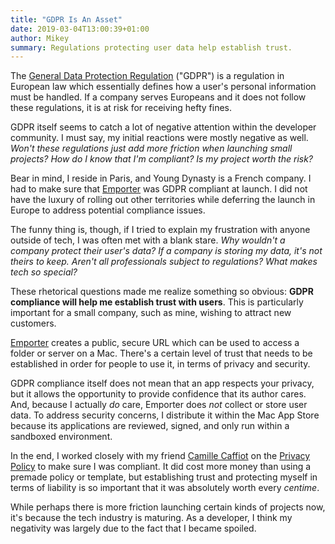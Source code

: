 ```yaml
---
title: "GDPR Is An Asset"
date: 2019-03-04T13:00:39+01:00
author: Mikey
summary: Regulations protecting user data help establish trust.
---
```


The [General Data Protection Regulation](https://en.wikipedia.org/wiki/General_Data_Protection_Regulation) ("GDPR") is a regulation in European law which essentially defines how a user's personal information must be handled. If a company serves Europeans and it does not follow these regulations, it is at risk for receiving hefty fines.

GDPR itself seems to catch a lot of negative attention within the developer community. I must say, my initial reactions were mostly negative as well. *Won't these regulations just add more friction when launching small projects? How do I know that I'm compliant? Is my project worth the risk?*

Bear in mind, I reside in Paris, and Young Dynasty is a French company. I had to make sure that [Emporter](https://emporter.app) was GDPR compliant at launch. I did not have the luxury of rolling out other territories while deferring the launch in Europe to address potential compliance issues.

The funny thing is, though, if I tried to explain my frustration with anyone outside of tech, I was often met with a blank stare. *Why wouldn't a company protect their user's data? If a company is storing my data, it's not theirs to keep. Aren't all professionals subject to regulations? What makes tech so special?*

These rhetorical questions made me realize something so obvious: **GDPR compliance will help me establish trust with users**. This is particularly important for a small company, such as mine, wishing to attract new customers.

[Emporter](https://emporter.app) creates a public, secure URL which can be used to access a folder or server on a Mac. There's a certain level of trust that needs to be established in order for people to use it, in terms of privacy and security.

GDPR compliance itself does not mean that an app respects your privacy, but it allows the opportunity to provide confidence that its author cares. And, because I actually *do* care, Emporter does *not* collect or store user data. To address security concerns, I distribute it within the Mac App Store because its applications are reviewed, signed, and only run within a sandboxed environment.

In the end, I worked closely with my friend [Camille Caffiot](https://twitter.com/kasmyln) on the [Privacy Policy](https://emporter.app/privacy) to make sure I was compliant. It did cost more money than using a premade policy or template, but establishing trust and protecting myself in terms of liability is so important that it was absolutely worth every *centime*.

While perhaps there is more friction launching certain kinds of projects now, it's because the tech industry is maturing. As a developer, I think my negativity was largely due to the fact that I became spoiled.
